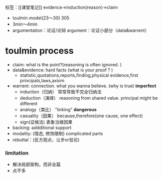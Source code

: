 标签：[[课堂笔记]]
   evidence→induction(reason)→claim 
+ toulmin model(23～30)    305
+ 3min～4min
+ argumentation：论证/论辩      argument：论证小部分（data&warrent）

#  toulmin process
+ claim: what is the point?(reasoning is often ignored. ) 
+ data&evidence: hard facts (what is your proof ? )   
	+ statistic,quotations,reports,finding,physical evidence,first principals,laws,axiom
+ warrent: connection. what you wanna believe. (why is true)  **imperfect**
	+ induction（归纳）   常常导致不完全归纳法
	+ deduction（演绎）     reasoning from shared value. principal might be different
	+ analogy（类比）    "linking"  **dangerous**
	+ casuality（因果）    because,therefore(one cause, one effect)
	+ sign(证候法)     表象当做因果
+ backing: addditional support
+ modality: (情态, 修饰限制) complicated parts
+ rebuttal：(反方观点，让步or驳论)

### limitation
+ 解决局部架构，而非全篇 
+ 点不多    